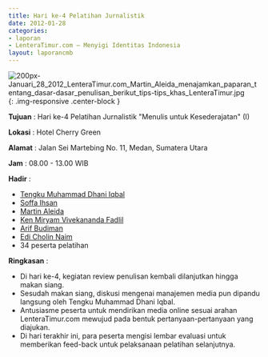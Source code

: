 ```yaml
---
title: Hari ke-4 Pelatihan Jurnalistik
date: 2012-01-28
categories:
- laporan
- LenteraTimur.com – Menyigi Identitas Indonesia
layout: laporancmb
---
```



![200px-Januari_28_2012_LenteraTimur.com_Martin_Aleida_menajamkan_paparan_tentang_dasar-dasar_penulisan_berikut_tips-tips_khas_LenteraTimur.jpg](/uploads/200px-Januari_28_2012_LenteraTimur.com_Martin_Aleida_menajamkan_paparan_tentang_dasar-dasar_penulisan_berikut_tips-tips_khas_LenteraTimur.jpg){: .img-responsive .center-block }


**Tujuan** : Hari ke-4 Pelatihan Jurnalistik "Menulis untuk Kesederajatan" (I)

**Lokasi** : Hotel Cherry Green

**Alamat** : Jalan Sei Martebing No. 11, Medan, Sumatera Utara

**Jam** : 08.00 - 13.00 WIB

**Hadir** :  
* [Tengku Muhammad Dhani Iqbal](http://wiki.ciptamedia.org/wiki/Tengku_Muhammad_Dhani_Iqbal)
* [Soffa Ihsan](http://wiki.ciptamedia.org/wiki/Soffa_Ihsan)
* [Martin Aleida](http://wiki.ciptamedia.org/wiki/Martin_Aleida)
* [Ken Miryam Vivekananda Fadlil](http://wiki.ciptamedia.org/wiki/Ken_Miryam_Vivekananda_Fadlil)
* [Arif Budiman](http://wiki.ciptamedia.org/wiki/Arif_Budiman)
* [Edi Cholin Naim](http://wiki.ciptamedia.org/wiki/Edi_Cholin_Naim)
* 34 peserta pelatihan

**Ringkasan** : 
* Di hari ke-4, kegiatan review penulisan kembali dilanjutkan hingga makan siang.
* Sesudah makan siang, diskusi mengenai manajemen media pun dipandu langsung oleh Tengku Muhammad Dhani Iqbal.
* Antusiasme peserta untuk mendirikan media online sesuai arahan LenteraTimur.com mewujud pada bentuk pertanyaan-pertanyaan yang diajukan.
* Di hari terakhir ini, para peserta mengisi lembar evaluasi untuk memberikan feed-back untuk pelaksanaan pelatihan selanjutnya.
